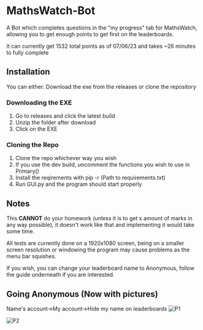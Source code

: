 # MathsWatch-Bot
A Bot which completes questions in the "my progress" tab for MathsWatch, allowing you to get enough points to get first on the leaderboards.

It can currently get 1532 total points as of 07/06/23 and takes ~26 minutes to fully complete

## Installation
You can either:
Download the exe from the releases
or clone the repository

### Downloading the EXE
1. Go to releases and click the latest build
2. Unzip the folder after download
3. Click on the EXE

### Cloning the Repo
1. Clone the repo whichever way you wish
2. If you use the dev build, uncomment the functions you wish to use in Primary()
3. Install the reqirements with pip -r (Path to requirements.txt)
4. Run GUI.py and the program should start properly

## Notes
This **CANNOT** do your homework (unless it is to get x amount of marks in any way possible), it doesn't work like that and implementing it would take some time.

All tests are currently done on a 1920x1080 screen, being on a smaller screen resolution or windowing the program may cause problems as the menu bar squishes.

If you wish, you can change your leaderboard name to Anonymous, follow the guide underneath if you are interested.

## Going Anonymous (Now with pictures)
Name's account->My account->Hide my name on leaderboards
![P1](https://github.com/Brighter-bits/MathsWatch-Bot/assets/85905618/2edada8c-d04d-421e-a3bf-2a898b3e1690)

![P2](https://github.com/Brighter-bits/MathsWatch-Bot/assets/85905618/c45e9f17-d283-4c86-a0e5-66d4e1cd81ac)
